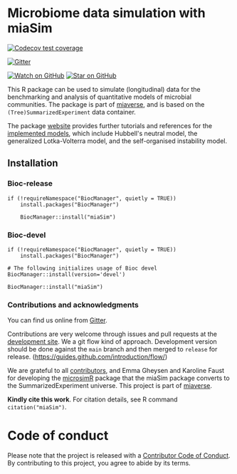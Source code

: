 # Microbiome data simulation with miaSim

<!-- badges: start -->

[![Codecov test coverage](https://codecov.io/gh/microbiome/miaSim/branch/master/graph/badge.svg)](https://codecov.io/gh/microbiome/miaSim?branch=master)

[![Gitter](https://badges.gitter.im/microbiome/mia.svg)](https://gitter.im/microbiome/miaverse)

[![Watch on GitHub][github-watch-badge]][github-watch]
[![Star on GitHub][github-star-badge]][github-star]



<!-- badges: end -->

This R package can be used to simulate (longitudinal) data for the
benchmarking and analysis of quantitative models of microbial
communities. The package is part of
[miaverse](microbiome.github.io), and is based on the
`(Tree)SummarizedExperiment` data container.

The package [website](https://microbiome.github.io/miaSim/) provides
further tutorials and references for the [implemented
models](https://microbiome.github.io/miaSim/reference/index.html),
which include Hubbell's neutral model, the generalized Lotka-Volterra
model, and the self-organised instability model.


## Installation

### Bioc-release

```{r, eval=FALSE}
if (!requireNamespace("BiocManager", quietly = TRUE))
    install.packages("BiocManager")

    BiocManager::install("miaSim")
```

### Bioc-devel

```{r, eval=FALSE}
if (!requireNamespace("BiocManager", quietly = TRUE))
    install.packages("BiocManager")

# The following initializes usage of Bioc devel
BiocManager::install(version='devel')

BiocManager::install("miaSim")
```

### Contributions and acknowledgments

You can find us online from [Gitter](https://gitter.im/microbiome/miaverse).

Contributions are very welcome through issues and pull requests at the
[development site](https://github.com/microbiome/miaSim). We a git
flow kind of approach. Development version should be done against the
`main` branch and then merged to `release` for release.
(https://guides.github.com/introduction/flow/)

We are grateful to all
[contributors](https://github.com/microbiome/miaSim/graphs/contributors),
and Emma Gheysen and Karoline Faust for developing the
[microsimR](https://github.com/gheysenemma/microsimR) package that the
miaSim package converts to the SummarizedExperiment universe. This
project is part of [miaverse](microbiome.github.io).

**Kindly cite this work**. For citation details, see R command
  `citation("miaSim")`.


# Code of conduct

Please note that the project is released with a [Contributor Code of Conduct](https://contributor-covenant.org/version/2/0/CODE_OF_CONDUCT.html).
By contributing to this project, you agree to abide by its terms.



[github-watch-badge]: https://img.shields.io/github/watchers/microbiome/miaSim.svg?style=social
[github-watch]: https://github.com/microbiome/miaSim/watchers
[github-star-badge]: https://img.shields.io/github/stars/microbiome/miaSim.svg?style=social
[github-star]: https://github.com/microbiome/miaSim/stargazers
